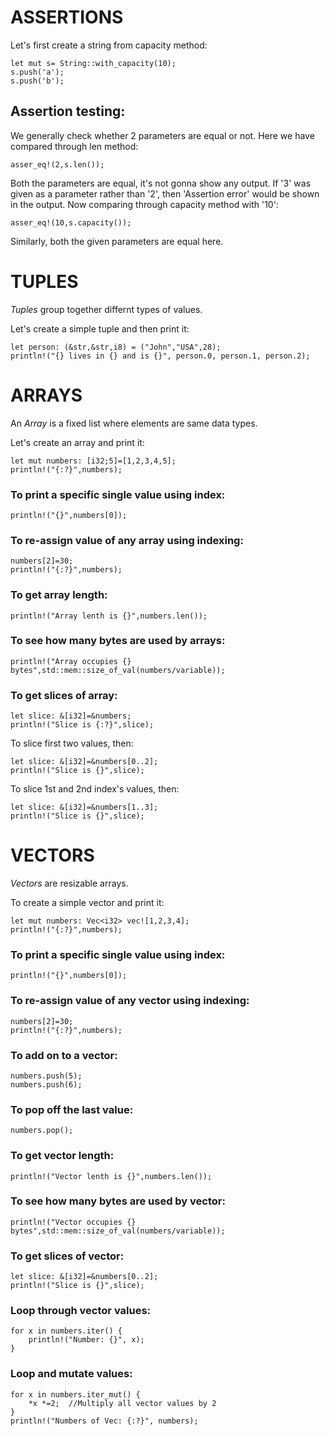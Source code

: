 # ASSERTIONS

Let's first create a string from capacity method:

    let mut s= String::with_capacity(10);
    s.push('a');
    s.push('b');

## Assertion testing:
We generally check whether 2 parameters are equal or not.
Here we have compared through len method:

    asser_eq!(2,s.len());
Both the parameters are equal, it's not gonna show any output. If '3' was given as a parameter rather than '2', then 'Assertion error' would be shown in the output.
Now comparing through capacity method with '10':

    asser_eq!(10,s.capacity());
Similarly, both the given parameters are equal here.


# TUPLES

*Tuples* group together differnt types of values.

Let's create a simple tuple and then print it:

    let person: (&str,&str,i8) = ("John","USA",28);
    println!("{} lives in {} and is {}", person.0, person.1, person.2);


# ARRAYS

An *Array* is a fixed list where elements are same data types.

Let's create an array and print it:

    let mut numbers: [i32;5]=[1,2,3,4,5];
    println!("{:?}",numbers);

### To print a specific single value using index:
    println!("{}",numbers[0]);

### To re-assign value of any array using indexing:
    numbers[2]=30;
    println!("{:?}",numbers);

### To get array length:
    println!("Array lenth is {}",numbers.len());

### To see how many bytes are used by arrays:
    println!("Array occupies {} bytes",std::mem::size_of_val(numbers/variable));

### To get slices of array:
    let slice: &[i32]=&numbers;
    println!("Slice is {:?}",slice);

To slice first two values, then:

    let slice: &[i32]=&numbers[0..2];
    println!("Slice is {}",slice);
To slice 1st and 2nd index's values, then:

    let slice: &[i32]=&numbers[1..3];
    println!("Slice is {}",slice);


# VECTORS

*Vectors* are resizable arrays.

To create a simple vector and print it:

    let mut numbers: Vec<i32> vec![1,2,3,4];
    println!("{:?}",numbers);

### To print a specific single value using index:
    println!("{}",numbers[0]);

### To re-assign value of any vector using indexing:
    numbers[2]=30;
    println!("{:?}",numbers);

### To add on to a vector:
    numbers.push(5);
    numbers.push(6);

### To pop off the last value:
    numbers.pop();

### To get vector length:
    println!("Vector lenth is {}",numbers.len());

### To see how many bytes are used by vector:
    println!("Vector occupies {} bytes",std::mem::size_of_val(numbers/variable));

### To get slices of vector:
    let slice: &[i32]=&numbers[0..2];
    println!("Slice is {}",slice);

### Loop through vector values:
    for x in numbers.iter() {
        println!("Number: {}", x);
    }

### Loop and mutate values:
    for x in numbers.iter_mut() {
        *x *=2;  //Multiply all vector values by 2
    }
    println!("Numbers of Vec: {:?}", numbers);


